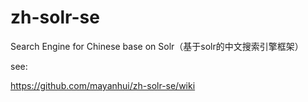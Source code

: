 zh-solr-se
==========

Search Engine for Chinese base on Solr（基于solr的中文搜索引擎框架）

see: 

https://github.com/mayanhui/zh-solr-se/wiki
